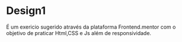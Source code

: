 # Design1
É um exericio sugerido através da plataforma Frontend.mentor com o objetivo de praticar Html,CSS e Js além de responsividade.

